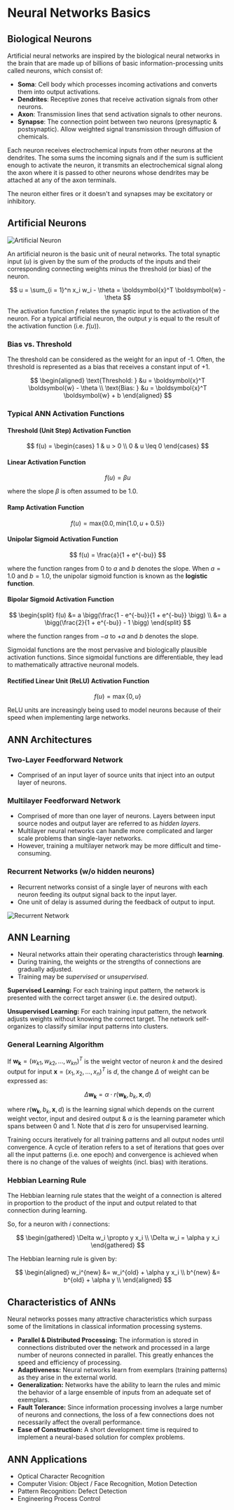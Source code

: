 # Neural Networks Basics

## Biological Neurons

Artificial neural networks are inspired by the biological neural networks in the brain that are made up of billions of basic information-processing units called neurons, which consist of:

- **Soma**: Cell body which processes incoming activations and converts them into output activations.
- **Dendrites**: Receptive zones that receive activation signals from other neurons.
- **Axon**: Transmission lines that send activation signals to other neurons.
- **Synapse**: The connection point between two neurons (presynaptic & postsynaptic). Allow weighted signal transmission through diffusion of chemicals.

Each neuron receives electrochemical inputs from other neurons at the dendrites. The soma sums the incoming signals and if the sum is sufficient enough to activate the neuron, it transmits an electrochemical signal along the axon where it is passed to other neurons whose dendrites may be attached at any of the axon terminals.

The neuron either fires or it doesn't and synapses may be excitatory or inhibitory.

## Artificial Neurons

![Artificial Neuron](img/Artificial%20Neuron.png)

An artificial neuron is the basic unit of neural networks. The total synaptic input ($u$) is given by the sum of the products of the inputs and their corresponding connecting weights minus the threshold (or bias) of the neuron.

$$
u = \sum_{i = 1}^n x_i w_i - \theta = \boldsymbol{x}^T \boldsymbol{w} - \theta
$$

The activation function $f$ relates the synaptic input to the activation of the neuron. For a typical artificial neuron, the output $y$ is equal to the result of the activation function (i.e. $f(u)$).

### Bias vs. Threshold

The threshold can be considered as the weight for an input of -1. Often, the threshold is represented as a bias that receives a constant input of +1.

$$
\begin{aligned}
\text{Threshold: } &u = \boldsymbol{x}^T \boldsymbol{w} - \theta \\
\text{Bias: } &u = \boldsymbol{x}^T \boldsymbol{w} + b
\end{aligned}
$$

### Typical ANN Activation Functions

#### Threshold (Unit Step) Activation Function

$$
f(u) =
\begin{cases}
1 & u > 0 \\
0 & u \leq 0
\end{cases}
$$

#### Linear Activation Function

$$
f(u) = \beta u
$$

where the slope $\beta$ is often assumed to be 1.0.

#### Ramp Activation Function

$$
f(u) = \text{max} \big\{0.0, \text{min} \{1.0, u + 0.5\} \big\}
$$

#### Unipolar Sigmoid Activation Function

$$
f(u) = \frac{a}{1 + e^{-bu}}
$$

where the function ranges from $0$ to $a$ and $b$ denotes the slope. When $a = 1.0$ and $b = 1.0$, the unipolar sigmoid function is known as the **logistic function**.

#### Bipolar Sigmoid Activation Function

$$
\begin{split}
f(u) &= a \bigg(\frac{1 - e^{-bu}}{1 + e^{-bu}} \bigg) \\
     &= a \bigg(\frac{2}{1 + e^{-bu}} - 1 \bigg)
\end{split}
$$

where the function ranges from $-a$ to $+a$ and $b$ denotes the slope.

Sigmoidal functions are the most pervasive and biologically plausible activation functions. Since sigmoidal functions are differentiable, they lead to mathematically attractive neuronal models.

#### Rectified Linear Unit (ReLU) Activation Function

$$
f(u) = \max \{0, u\}
$$

ReLU units are increasingly being used to model neurons because of their speed when implementing large networks.

## ANN Architectures

### Two-Layer Feedforward Network

- Comprised of an input layer of source units that inject into an output layer of neurons.

### Multilayer Feedforward Network

- Comprised of more than one layer of neurons. Layers between input source nodes and output layer are referred to as *hidden layers*.
- Multilayer neural networks can handle more complicated and larger scale problems than single-layer networks.
- However, training a multilayer network may be more difficult and time-consuming.

### Recurrent Networks (w/o hidden neurons)

- Recurrent networks consist of a single layer of neurons with each neuron feeding its output signal back to the input layer.
- One unit of delay is assumed during the feedback of output to input.

![Recurrent Network](img/Recurrent%20Network.png)

## ANN Learning

- Neural networks attain their operating characteristics through **learning**.
- During training, the weights or the strengths of connections are gradually adjusted.
- Training may be *supervised* or *unsupervised*.

**Supervised Learning:** For each training input pattern, the network is presented with the correct target answer (i.e. the desired output).

**Unsupervised Learning:** For each training input pattern, the network adjusts weights without knowing the correct target. The network self-organizes to classify similar input patterns into clusters.

### General Learning Algorithm

If $\boldsymbol{w_k} = (w_{k1}, w_{k2}, \hdots, w_{kn})^T$ is the weight vector of neuron $k$ and the desired output for input $\boldsymbol{x} = (x_1, x_2, \hdots, x_n)^T$ is $d$, the change $\Delta$ of weight can be expressed as:

$$
\Delta \boldsymbol{w_k} = \alpha \cdot r (\boldsymbol{w_k}, b_k, \boldsymbol{x}, d)
$$

where $r (\boldsymbol{w_k}, b_k, \boldsymbol{x}, d)$ is the learning signal which depends on the current weight vector, input and desired output & $\alpha$ is the learning parameter which spans between 0 and 1. Note that $d$ is zero for unsupervised learning.

Training occurs iteratively for all training patterns and all output nodes until convergence. A cycle of iteration refers to a set of iterations that goes over all the input patterns (i.e. one epoch) and convergence is achieved when there is no change of the values of weights (incl. bias) with iterations.

### Hebbian Learning Rule

The Hebbian learning rule states that the weight of a connection is altered in proportion to the product of the input and output related to that connection during learning.

So, for a neuron with $i$ connections:

$$
\begin{gathered}
\Delta w_i \propto y x_i \\
\Delta w_i = \alpha y x_i
\end{gathered}
$$

The Hebbian learning rule is given by:

$$
\begin{aligned}
w_i^{new} &= w_i^{old} + \alpha y x_i \\
b^{new} &= b^{old} + \alpha y \\
\end{aligned}
$$

## Characteristics of ANNs

Neural networks posses many attractive characteristics which surpass some of the limitations in classical information processing systems.

- **Parallel & Distributed Processing:** The information is stored in connections distributed over the network and processed in a large number of neurons connected in parallel. This greatly enhances the speed and efficiency of processing.
- **Adaptiveness:** Neural networks learn from exemplars (training patterns) as they arise in the external world.
- **Generalization:** Networks have the ability to learn the rules and mimic the behavior of a large ensemble of inputs from an adequate set of exemplars.
- **Fault Tolerance:** Since information processing involves a large number of neurons and connections, the loss of a few connections does not necessarily affect the overall performance.
- **Ease of Construction:** A short development time is required to implement a neural-based solution for complex problems.

## ANN Applications

- Optical Character Recognition
- Computer Vision: Object / Face Recognition, Motion Detection
- Pattern Recognition: Defect Detection
- Engineering Process Control
